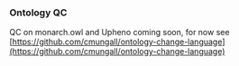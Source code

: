 ### Ontology QC

QC on monarch.owl and Upheno coming soon,
for now see [https://github.com/cmungall/ontology-change-language](https://github.com/cmungall/ontology-change-language)
